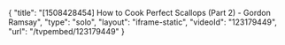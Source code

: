 {
    "title": "[1508428454] How to Cook Perfect Scallops (Part 2) - Gordon Ramsay",
    "type": "solo",
    "layout": "iframe-static",
    "videoId": "123179449",
    "url": "\/tvpembed\/123179449"
}